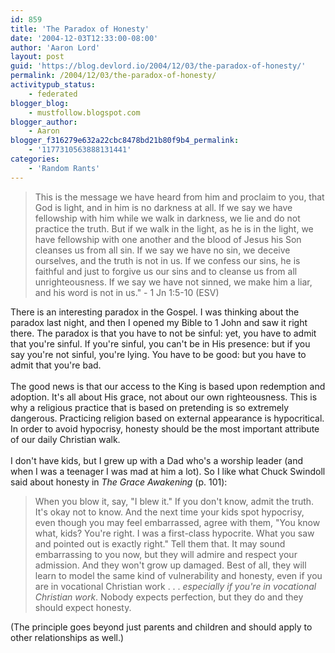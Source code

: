 ```yaml
---
id: 859
title: 'The Paradox of Honesty'
date: '2004-12-03T12:33:00-08:00'
author: 'Aaron Lord'
layout: post
guid: 'https://blog.devlord.io/2004/12/03/the-paradox-of-honesty/'
permalink: /2004/12/03/the-paradox-of-honesty/
activitypub_status:
    - federated
blogger_blog:
    - mustfollow.blogspot.com
blogger_author:
    - Aaron
blogger_f316279e632a22cbc8478bd21b80f9b4_permalink:
    - '1177310563888131441'
categories:
    - 'Random Rants'
---
```


<blockquote>This is the message we have heard from him and proclaim to you, that God is light, and in him is no darkness at all.  If we say we have fellowship with him while we walk in darkness, we lie and do not practice the truth.  But if we walk in the light, as he is in the light, we have fellowship with one another and the blood of Jesus his Son cleanses us from all sin.  If we say we have no sin, we deceive ourselves, and the truth is not in us.  If we confess our sins, he is faithful and just to forgive us our sins and to cleanse us from all unrighteousness.  If we say we have not sinned, we make him a liar, and his word is not in us." - 1 Jn 1:5-10 (ESV)</blockquote>There is an interesting paradox in the Gospel.  I was thinking about the paradox last night, and then I opened my Bible to 1 John and saw it right there.  The paradox is that you have to not be sinful: yet, you have to admit that you're sinful.  If you're sinful, you can't be in His presence: but if you say you're not sinful, you're lying.  You have to be good: but you have to admit that you're bad.<br /><br />The good news is that our access to the King is based upon redemption and adoption.  It's all about His grace, not about our own righteousness.  This is why a religious practice that is based on pretending is so extremely dangerous.  Practicing religion based on external appearance is hypocritical.  In order to avoid hypocrisy, honesty should be the most important attribute of our daily Christian walk.<br /><br />I don't have kids, but I grew up with a Dad who's a worship leader (and when I was a teenager I was mad at him a lot).  So I like what Chuck Swindoll said about honesty in <i>The Grace Awakening</i> (p. 101):<br /><blockquote>When you blow it, say, "I blew it."  If you don't know, admit the truth.  It's okay not to know.  And the next time your kids spot hypocrisy, even though you may feel embarrassed, agree with them, "You know what, kids?  You're right.  I was a first-class hypocrite.  What you saw and pointed out is exactly right."  Tell them that.  It may sound embarrassing to you now, but they will admire and respect your admission.  And they won't grow up damaged.  Best of all, they will learn to model the same kind of vulnerability and honesty, even if you are in vocational Christian work . . . <i>especially if you're in vocational Christian work</i>.  Nobody expects perfection, but they do and they should expect honesty.</blockquote>(The principle goes beyond just parents and children and should apply to other relationships as well.)<div class="blogger-post-footer"><img width='1' height='1' src='' alt='' /></div>
